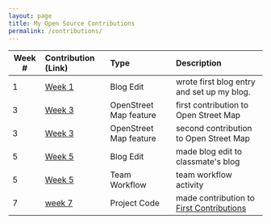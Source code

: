 ```yaml
---
layout: page
title: My Open Source Contributions
permalink: /contributions/
---
```


<!--
Type of the contribution should be "Wikipedia edit", "OpenStreet Map feature", "Project Documentation", "Project Code", "Blog Edit", etc.

The description should include a brief summary of what you did.

Replace the first row below with your contribution.

-->





| Week #       | Contribution (Link)  | Type  | Description |
|---|:---|:---|:---|
|  1   | [Week 1][1]     | Blog Edit     |   wrote first blog entry and set up my blog.    |
|  3   | [Week 3][4]     | OpenStreet Map feature     |   first contribution to Open Street Map     |
|  3   | [Week 3][5]     | OpenStreet Map feature     |   second contribution to Open Street Map     |
|  5   | [Week 5][8]     | Blog Edit     |   made blog edit to classmate's blog     |
|  5   | [Week 5][9]     | Team Workflow     |   team workflow activity     |
|  7   | [week 7][11]    | Project Code     |   made contribution to [First Contributions][10]     |
 
<!-- Week 1 -->
[1]: https://hunter-college-ossd-fall-2019.github.io/sjku1-weekly/week01/

<!-- Week 2 -->
[2]: https://hunter-college-ossd-fall-2019.github.io/sjku1-weekly/week02/

<!-- Week 3 -->
[3]: https://hunter-college-ossd-fall-2019.github.io/sjku1-weekly/week03/
[4]: https://www.openstreetmap.org/changeset/74403181
[5]: https://www.openstreetmap.org/changeset/74404355

<!-- Week 4 -->
[6]: https://hunter-college-ossd-fall-2019.github.io/sjku1-weekly/week04/

<!-- Week 5 -->
[7]: https://hunter-college-ossd-fall-2019.github.io/sjku1-weekly/week05/
[8]: https://github.com/hunter-college-ossd-fall-2019/Zabari-weekly/pull/6
[9]: https://github.com/hunter-college-ossd-fall-2019/RAS-Dazzle-workflow.git

<!-- Week 7 --> 
[10]: https://github.com/firstcontributions/first-contributions
[11]: https://github.com/firstcontributions/first-contributions/pull/21566
